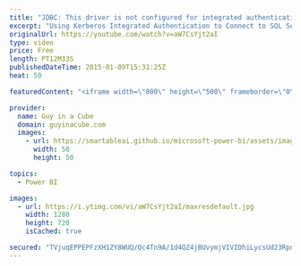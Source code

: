 ```yaml
---
title: "JDBC: This driver is not configured for integrated authentication"
excerpt: "Using Kerberos Integrated Authentication to Connect to SQL Server http://msdn.microsoft.com/en-us/library/gg558122%28v=sql.110%29.aspx  System Requirements for the JDBC Driver http://msdn.microsoft.com/en-us/library/ms378422(v=sql.110).aspx  Configure Kerberos with Weblogic Server (really just a Java"
originalUrl: https://youtube.com/watch?v=aW7CsYjt2aI
type: video
price: Free
length: PT12M33S
publishedDateTime: 2015-01-09T15:31:25Z
heat: 50

featuredContent: "<iframe width=\"800\" height=\"500\" frameborder=\"0\" src=\"https://www.youtube.com/embed/aW7CsYjt2aI\" allow=\"accelerometer; autoplay; encrypted-media; gyroscope; picture-in-picture\" allowfullscreen></iframe>"

provider:
  name: Guy in a Cube
  domain: guyinacube.com
  images:
    - url: https://smartableai.github.io/microsoft-power-bi/assets/images/organizations/guyinacube.com-50x50.jpg
      width: 50
      height: 50

topics:
  - Power BI

images:
  - url: https://i.ytimg.com/vi/aW7CsYjt2aI/maxresdefault.jpg
    width: 1280
    height: 720
    isCached: true

secured: "TVjuqEPPEPFzXH1ZY8WUQ/Qc4Tn9A/1d4QZ4jBUvymjVIVIDhiLycsUd23Rpn/C7c/6rrWrfsvcgrpRe1jjC4Iw2fqR4E6HXRs1xz2DIIn/MShsrXBVv00gxBlMUb9NM5gSsQaGofmvTzvvJTK2W0V45eGb6j1TyIxfXk3hNT5STAg1b3w3pZDsMa2WLps1Ew8P7wlcOjqk7i5iAwPF8bzKBEm+sM6zEcJggcSSzNgJ0uTckQLffF6XIWHhKpGOPw2KB+FBHsxkPYNO8iAnAAyIJCqjQZOMiwPx8uRSXEaQ+/7SNTRr5S6sYbl/T/3LN7gbA9OCsBAv+ds9zfWQ4iu5su9NKqLqoELTkavyFBx6oB6Pispp6MfbxA0s1mHpfTGrezRrfFwcSeunO7RhVx+q1QAcYKlP52JsGg8LqL7M=;u80U8Vu/b4RWUrMjZVkdJA=="
---
```


